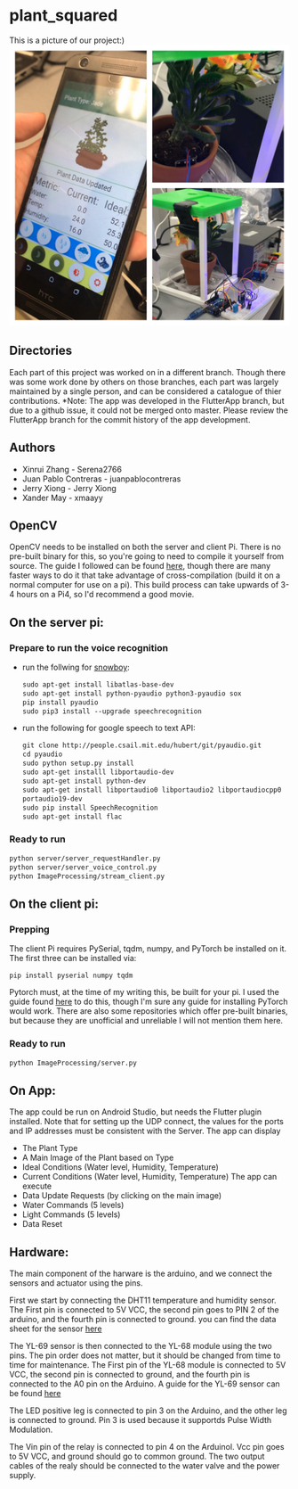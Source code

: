 # plant_squared
This is a picture of our project:)
![demo](https://github.com/Serena2766/plant_squared/blob/master/demo.jpg)

## Directories
Each part of this project was worked on in a different branch. Though there was some work done by others on those branches, each part was largely maintained by a single person, and can be considered a catalogue of thier contributions.
*Note: The app was developed in the FlutterApp branch, but due to a github issue, it could not be merged onto master. Please review the FlutterApp branch for the commit history of the app development.
## Authors
- Xinrui Zhang          - Serena2766
- Juan Pablo Contreras  - juanpablocontreras
- Jerry Xiong           - Jerry Xiong
- Xander May            - xmaayy         
## OpenCV
OpenCV needs to be installed on both the server and client Pi. There is no pre-built binary for this, so you're going to need to compile it yourself from source. The guide I followed can be found [here](https://www.pyimagesearch.com/2018/09/26/install-opencv-4-on-your-raspberry-pi/), though there are many faster ways to do it that take advantage of cross-compilation (build it on a normal computer for use on a pi). This build process can take upwards of 3-4 hours on a Pi4, so I'd recommend a good movie. 

## On the server pi:
### Prepare to run the voice recognition
- run the follwing for [snowboy](http://docs.kitt.ai/snowboy/#running-on-raspberry-pi):
  ``` 
  sudo apt-get install libatlas-base-dev
  sudo apt-get install python-pyaudio python3-pyaudio sox
  pip install pyaudio
  sudo pip3 install --upgrade speechrecognition
  ```
- run the following for google speech to text API:
  ```
  git clone http://people.csail.mit.edu/hubert/git/pyaudio.git
  cd pyaudio
  sudo python setup.py install
  sudo apt-get installl libportaudio-dev
  sudo apt-get install python-dev
  sudo apt-get install libportaudio0 libportaudio2 libportaudiocpp0 portaudio19-dev
  sudo pip install SpeechRecognition 
  sudo apt-get install flac
  ```
  
 
### Ready to run
  ```
  python server/server_requestHandler.py
  python server/server_voice_control.py
  python ImageProcessing/stream_client.py
  ```
  
## On the client pi:
### Prepping
The client Pi requires PySerial, tqdm, numpy, and PyTorch be installed on it. The first three can be installed via:
```
pip install pyserial numpy tqdm
```
Pytorch must, at the time of my writing this, be built for your pi. I used the guide found [here](https://gist.github.com/fgolemo/b973a3fa1aaa67ac61c480ae8440e754) to do this, though I'm sure any guide for installing PyTorch would work. There are also some repositories which offer pre-built binaries, but because they are unofficial and unreliable I will not mention them here.

### Ready to run
```
python ImageProcessing/server.py
```

## On App:
The app could be run on Android Studio, but needs the Flutter plugin installed.
Note that for setting up the UDP connect, the values for the ports and IP addresses must be consistent with the Server.
The app can display
  - The Plant Type
  - A Main Image of the Plant based on Type
  - Ideal Conditions (Water level, Humidity, Temperature)
  - Current Conditions (Water level, Humidity, Temperature)
The app can execute
  - Data Update Requests (by clicking on the main image)
  - Water Commands (5 levels)
  - Light Commands (5 levels)
  - Data Reset
 
    
    
 ## Hardware:
 The main component of the harware is the arduino, and we connect the sensors and actuator using the pins. 
 
 First we start by connecting the DHT11 temperature and humidity sensor. The First pin is connected to 5V VCC, the second pin goes to PIN 2 of the arduino, and the fourth pin is connected to ground. you can find the data sheet for the sensor [here](https://components101.com/sites/default/files/component_datasheet/DHT11-Temperature-Sensor.pdf)
 
 The YL-69 sensor is then connected to the YL-68 module using the two pins. The pin order does not matter, but it should be changed from time to time for maintenance. The First pin of the YL-68 module is connected to 5V VCC, the second pin is connected to ground, and the fourth pin is connected to the A0 pin on the Arduino. A guide for the YL-69 sensor can be found [here](https://randomnerdtutorials.com/guide-for-soil-moisture-sensor-yl-69-or-hl-69-with-the-arduino/)
 
 The LED positive leg is connected to pin 3 on the Arduino, and the other leg is connected to ground. Pin 3 is used because it supportds Pulse Width Modulation.
 
 The Vin pin of the relay is connected to pin 4 on the Arduinol. Vcc pin goes to 5V VCC, and ground should go to common ground. The two output cables of the realy should be connected to the water valve and the power supply. 
